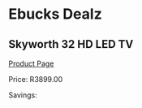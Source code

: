 
# Ebucks Dealz
## Skyworth 32 HD LED TV
[Product Page](https://www.ebucks.com/web/shop/productSelected.do?prodId=1197866557&catId=864916175)

Price: R3899.00

Savings: 


	